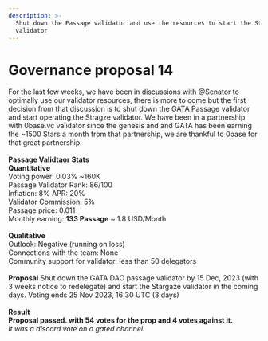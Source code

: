 ```yaml
---
description: >-
  Shut down the Passage validator and use the resources to start the Stargaze
  validator
---
```


# Governance proposal 14

&#x20;For the last few weeks, we have been in discussions with @Senator to optimally use our validator resources, there is more to come but the first decision from that discussion is to shut down the GATA Passage validator and start operating the Stragze validator. We have been in a partnership with 0base.vc validator since the genesis and and GATA has been earning the \~1500 Stars a month from that partnership, we are thankful to 0base for that great partnership.\
\
**Passage Validtaor Stats** \
**Quantitative**\
&#x20;Voting power: 0.03% \~160K \
Passage Validator Rank: 86/100 \
Inflation: 8% APR: 20% \
Validator Commission: 5% \
Passage price: 0.011 \
Monthly earning: **133 Passage** \~ 1.8 USD/Month \
\
**Qualitative** \
Outlook: Negative (running on loss) \
Connections with the team: None \
Community support for validator: less than 50 delegators \
\
**Proposal** Shut down the GATA DAO passage validator by 15 Dec, 2023 (with 3 weeks notice to redelegate) and start the Stargaze validator in the coming days.  Voting ends 25 Nov 2023, 16:30 UTC (3 days)\
\
**Result** \
**Proposal passed. with 54 votes for the prop and 4 votes against it.** \
_it was a discord vote on a gated channel._&#x20;
